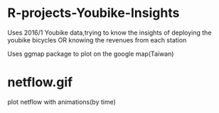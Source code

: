 # R-projects-Youbike-Insights
Uses 2016/1 Youbike data,trying to know the insights of deploying the youbike bicycles OR knowing the revenues from each station

Uses ggmap package to plot on the google map(Taiwan)


# netflow.gif
plot netflow with animations(by time)
